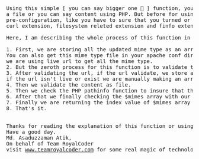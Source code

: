 <pre>
Using this simple [ you can say bigger one 🤪 ] function, you can extract or get the mime type of 
a file or you can say content using PHP. But before for using this function you might have need done some 
pre-configuration, like you have to sure that you turned or configured 
curl extension, filesystem releted extension and finfo extension in php.ini file.

Here, I am describing the whole process of this function in a short.

1. First, we are storing all the updated mime type as an array from official  apache mime type url. 
You can also get this mime type file in your apache conf directory insted of using url. In this function 
we are using live url to get all the mime type.
2. But the zeroth process for this function is to validate that apache url is live or not.
3. After validating the url, if the url validate, we store all mimes from that url as an array called $mimes 
if the url isn't live or exist we are manually making an array with some common extension available.
4. Then we validate the content as file.
5. Then we check the PHP pathinfo function to insure that there is a file extension. and store it.
6. After that we finally checking the $mimes array with our content extension as $mimes array index.
7. Finally we are returning the index value of $mimes array as content mime type through $content_mime variable.
8. That's it.


Thanks for reading the explanation of this function or using my function.
Have a good day.
Md. Asaduzzaman Atik,
On behalf of Team RoyalCoder
visit <a href="www.teamroyalcoder.com">www.teamroyalcoder.com</a> for some real magic of technology.
</pre>
